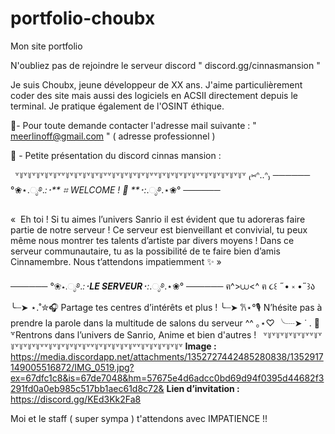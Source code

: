 # portfolio-choubx
Mon site portfolio

N'oubliez pas de rejoindre le serveur discord " discord.gg/cinnasmansion " 

Je suis Choubx, jeune développeur de XX ans. J'aime particulièrement coder des site mais aussi des logiciels en ACSII directement depuis le terminal. Je pratique également de l'OSINT éthique.

💌- Pour toute demande contacter l'adresse mail suivante : " meerlinoff@gmail.com " ( adresse professionnel )

🐇 - Petite présentation du discord cinnas mansion : 

``` ꒷꒦꒷꒦꒷꒦꒷꒦꒷꒦꒷꒷꒦꒷꒦꒷꒦꒷꒦꒷꒦꒷꒷꒦꒷꒦꒷꒦꒷꒦꒷꒦꒷꒷꒦꒷꒦꒷꒦꒷꒦꒷꒦꒷꒷꒦꒷꒦꒷꒦꒷꒦꒷꒦꒷```
₍⑅ᐢ..ᐢ₎ ────── °❀⋆.ೃ࿔.*:･** ⌗ WELCOME ! 🤍 **･:*.ೃ࿔.⋆❀° ──────

«  Eh toi ! Si tu aimes l’univers Sanrio il est évident que tu adoreras faire partie de notre serveur ! Ce serveur est bienveillant et convivial, tu peux même nous montrer tes talents d’artiste par divers moyens ! Dans ce serveur communautaire, tu as la possibilité de te faire bien d’amis Cinnamembre. Nous t’attendons impatiemment ✨ »

────── °❀⋆.ೃ࿔.*:･**LE SERVEUR**･:*.ೃ࿔.⋆❀° ────── ฅ^>⩊<^ ฅ
૮꒰ ˶• ༝ •˶꒱ა
╰┈➤ ⋆.˚✮🎧 Partage tes centres d’intérêts et plus ! 
╰┈➤ 𐙚⋆°🎙️ N’hésite pas à prendre la parole dans la multitude de salons du serveur ^^ ｡⋆♡
╰┈➤ ˙ . 🤍 ꒷Rentrons dans l’univers de Sanrio, Anime et bien d'autres !
``` ꒷꒦꒷꒦꒷꒦꒷꒦꒷꒦꒷꒷꒦꒷꒦꒷꒦꒷꒦꒷꒦꒷꒷꒦꒷꒦꒷꒦꒷꒦꒷꒦꒷꒷꒦꒷꒦꒷꒦꒷꒦꒷꒦꒷꒷꒦꒷꒦꒷꒦꒷꒦꒷꒦꒷```
__**Image :**__ https://media.discordapp.net/attachments/1352727442485280838/1352917149005516872/IMG_0519.jpg?ex=67dfc1c8&is=67de7048&hm=57675e4d6adcc0bd69d94f0395d44682f3291fd0a0eb985c517bb1aec61d8c72&
__**Lien d’invitation :**__ https://discord.gg/KEd3Kk2Fa8

Moi et le staff ( super sympa ) t'attendons avec IMPATIENCE !!
